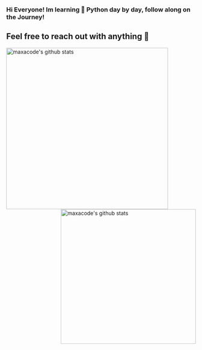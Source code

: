 
### Hi Everyone! Im learning 🔭 Python day by day, follow along on the Journey! 
## Feel free to reach out with anything 💬

<img align="left" width="430" height="auto" alt="maxacode's github stats" src="https://github-readme-stats.vercel.app/api?username=maxacode&hide_border=true&title_color=0ff54c&icon_color=0ff54c&text_color=c9d1d9&bg_color=0d1117&show_icons=true;count_private=true&amp;include_all_commits=true">

<img align="right" width="359" height="auto" alt="maxacode's github stats" src="https://github-readme-stats.vercel.app/api/top-langs/?username=maxacode&hide_border=true&title_color=0ff54c&icon_color=0ff54c&text_color=c9d1d9&bg_color=0d1117&layout=compact&amp;show_icons=true&amp;">
